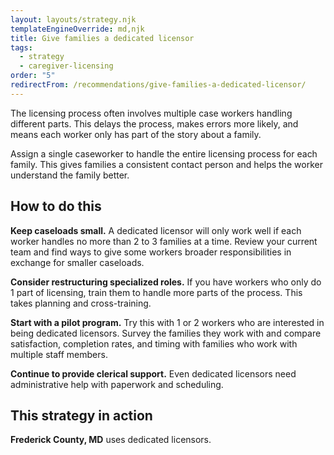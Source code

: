 ```yaml
---
layout: layouts/strategy.njk
templateEngineOverride: md,njk
title: Give families a dedicated licensor
tags:
  - strategy
  - caregiver-licensing
order: "5"
redirectFrom: /recommendations/give-families-a-dedicated-licensor/
---
```

The licensing process often involves multiple case workers handling different parts. This delays the process, makes errors more likely, and means each worker only has part of the story about a family.

Assign a single caseworker to handle the entire licensing process for each family. This gives families a consistent contact person and helps the worker understand the family better.

## How to do this

**Keep caseloads small.** A dedicated licensor will only work well if each worker handles no more than 2 to 3 families at a time. Review your current team and find ways to give some workers broader responsibilities in exchange for smaller caseloads.

**Consider restructuring specialized roles.** If you have workers who only do 1 part of licensing, train them to handle more parts of the process. This takes planning and cross-training.

**Start with a pilot program.** Try this with 1 or 2 workers who are interested in being dedicated licensors. Survey the families they work with and compare satisfaction, completion rates, and timing with families who work with multiple staff members.

**Continue to provide clerical support.** Even dedicated licensors need administrative help with paperwork and scheduling.

## This strategy in action

**Frederick County, MD** uses dedicated licensors.
